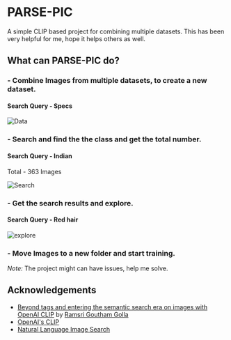 # PARSE-PIC

A simple CLIP based project for combining multiple datasets. This has been very helpful for me, hope it helps others as well.


## What can PARSE-PIC do?

### - Combine Images from multiple datasets, to create a new dataset.

#### Search Query - Specs

![Data](https://github.com/vijishmadhavan/PARSE-PIC/blob/master/Images/download%20(1)-side.png)

### - Search and find the the class and get the total number.

#### Search Query - Indian

Total - 363 Images

![Search](https://github.com/vijishmadhavan/PARSE-PIC/blob/master/Images/download%20(2)-side.png)

### - Get the search results and explore.

#### Search Query - Red hair

![explore](https://github.com/vijishmadhavan/PARSE-PIC/blob/master/Images/download%20(3)-side.png)

### - Move Images to a new folder and start training.


*Note:* The project might can have issues, help me solve.


## Acknowledgements
- [Beyond tags and entering the semantic search era on images with OpenAI CLIP](https://towardsdatascience.com/beyond-tags-and-entering-the-semantic-search-era-on-images-with-openai-clip-1f7d629a9978) by [Ramsri Goutham Golla](https://twitter.com/ramsri_goutham)
- [OpenAI's CLIP](https://github.com/openai/CLIP)
- [Natural Language Image Search](https://github.com/haltakov/natural-language-image-search)

